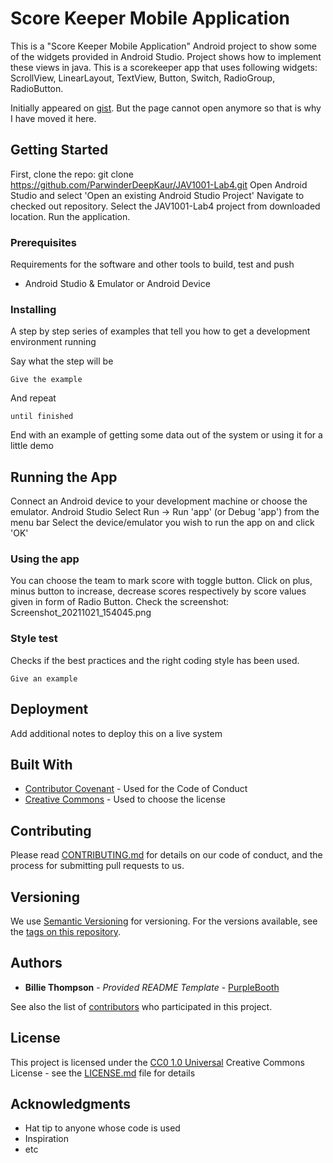 # Score Keeper Mobile Application

This is a "Score Keeper Mobile Application" Android project to show some of the widgets provided in Android Studio. Project shows how to implement these views in java. This is a scorekeeper app that uses following widgets: ScrollView, LinearLayout, TextView, Button, Switch, RadioGroup, RadioButton.

Initially appeared on
[gist](https://gist.github.com/PurpleBooth/109311bb0361f32d87a2). But the page cannot open anymore so that is why I have moved it here.

## Getting Started

First, clone the repo: git clone https://github.com/ParwinderDeepKaur/JAV1001-Lab4.git
Open Android Studio and select 'Open an existing Android Studio Project'
Navigate to checked out repository.
Select the JAV1001-Lab4 project from downloaded location.
Run the application.

### Prerequisites

Requirements for the software and other tools to build, test and push 
- Android Studio & Emulator or Android Device

### Installing

A step by step series of examples that tell you how to get a development
environment running

Say what the step will be

    Give the example

And repeat

    until finished

End with an example of getting some data out of the system or using it
for a little demo

## Running the App

Connect an Android device to your development machine or choose the emulator. Android Studio Select Run -> Run 'app' (or Debug 'app') from the menu bar Select the device/emulator you wish to run the app on and click 'OK'

### Using the app

You can choose the team to mark score with toggle button. Click on plus, minus button to increase, decrease scores respectively by score values given in form of Radio Button. Check the screenshot: Screenshot_20211021_154045.png

### Style test

Checks if the best practices and the right coding style has been used.

    Give an example

## Deployment

Add additional notes to deploy this on a live system

## Built With

  - [Contributor Covenant](https://www.contributor-covenant.org/) - Used
    for the Code of Conduct
  - [Creative Commons](https://creativecommons.org/) - Used to choose
    the license

## Contributing

Please read [CONTRIBUTING.md](CONTRIBUTING.md) for details on our code
of conduct, and the process for submitting pull requests to us.

## Versioning

We use [Semantic Versioning](http://semver.org/) for versioning. For the versions
available, see the [tags on this
repository](https://github.com/PurpleBooth/a-good-readme-template/tags).

## Authors

  - **Billie Thompson** - *Provided README Template* -
    [PurpleBooth](https://github.com/PurpleBooth)

See also the list of
[contributors](https://github.com/PurpleBooth/a-good-readme-template/contributors)
who participated in this project.

## License

This project is licensed under the [CC0 1.0 Universal](LICENSE.md)
Creative Commons License - see the [LICENSE.md](LICENSE.md) file for
details

## Acknowledgments

  - Hat tip to anyone whose code is used
  - Inspiration
  - etc
